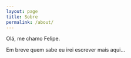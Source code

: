 ```yaml
---
layout: page
title: Sobre
permalink: /about/
---
```


Olá, me chamo Felipe.

Em breve quem sabe eu irei escrever mais aqui...
